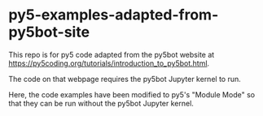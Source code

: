# py5-examples-adapted-from-py5bot-site

This repo is for py5 code adapted from the py5bot website at https://py5coding.org/tutorials/introduction_to_py5bot.html.

The code on that webpage requires the py5bot Jupyter kernel to run.

Here, the code examples have been modified to py5's "Module Mode" so that they can be run without the py5bot Jupyter kernel.

